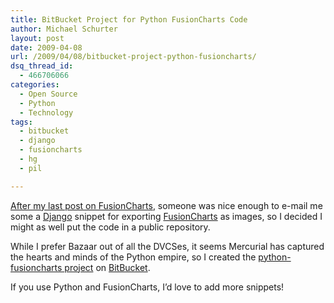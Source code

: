 ```yaml
---
title: BitBucket Project for Python FusionCharts Code
author: Michael Schurter
layout: post
date: 2009-04-08
url: /2009/04/08/bitbucket-project-python-fusioncharts/
dsq_thread_id:
  - 466706066
categories:
  - Open Source
  - Python
  - Technology
tags:
  - bitbucket
  - django
  - fusioncharts
  - hg
  - pil

---
```

[After my last post on FusionCharts][1], someone was nice enough to e-mail me some a [Django][2] snippet for exporting [FusionCharts][3] as images, so I decided I might as well put the code in a public repository.

While I prefer Bazaar out of all the DVCSes, it seems Mercurial has captured the hearts and minds of the Python empire, so I created the [python-fusioncharts project][4] on [BitBucket][5].

If you use Python and FusionCharts, I&#8217;d love to add more snippets!

 [1]: http://michael.susens-schurter.com/blog/2009/04/02/image-exporter-for-fusion-charts/
 [2]: http://djangoproject.com
 [3]: http://fusioncharts.com
 [4]: http://bitbucket.org/schmichael/python-fusioncharts/
 [5]: http://bitbucket.org/